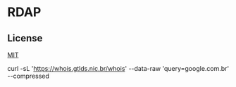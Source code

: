 # RDAP

## License

[MIT](./LICENSE)

curl -sL 'https://whois.gtlds.nic.br/whois' --data-raw 'query=google.com.br' --compressed
